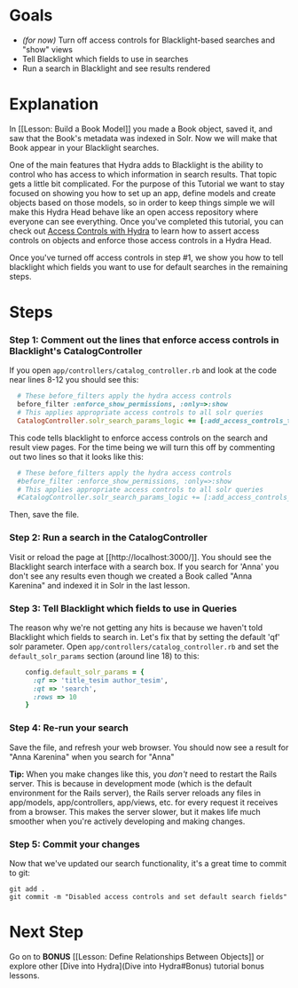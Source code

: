 # Goals
* *(for now)* Turn off access controls for Blacklight-based searches and "show" views 
* Tell Blacklight which fields to use in searches
* Run a search in Blacklight and see results rendered

# Explanation

In [[Lesson: Build a Book Model]] you made a Book object, saved it, and saw that the Book's metadata was indexed in Solr.  Now we will make that Book appear in your Blacklight searches.

One of the main features that Hydra adds to Blacklight is the ability to control who has access to which information in search results.  That topic gets a little bit complicated.  For the purpose of this Tutorial we want to stay focused on showing you how to set up an app, define models and create objects based on those models, so in order to keep things simple we will make this Hydra Head behave like an open access repository where everyone can see everything.  Once you've completed this tutorial, you can check out [Access Controls with Hydra](https://github.com/projecthydra/hydra-head/wiki/Access-Controls-with-Hydra) to learn how to assert access controls on objects and enforce those access controls in a Hydra Head.

Once you've turned off access controls in step #1, we show you how to tell blacklight which fields you want to use for default searches in the remaining steps.

# Steps

### Step 1: Comment out the lines that enforce access controls in Blacklight's CatalogController

If you open ```app/controllers/catalog_controller.rb``` and look at the code near lines 8-12 you should see this:
```ruby
  # These before_filters apply the hydra access controls
  before_filter :enforce_show_permissions, :only=>:show
  # This applies appropriate access controls to all solr queries
  CatalogController.solr_search_params_logic += [:add_access_controls_to_solr_params]
```

This code tells blacklight to enforce access controls on the search and result view pages.  For the time being we will turn this off by commenting out two lines so that it looks like this:

```ruby
  # These before_filters apply the hydra access controls
  #before_filter :enforce_show_permissions, :only=>:show
  # This applies appropriate access controls to all solr queries
  #CatalogController.solr_search_params_logic += [:add_access_controls_to_solr_params]
```
Then, save the file.

### Step 2: Run a search in the CatalogController

Visit or reload the page at [[http://localhost:3000/]].  You should see the Blacklight search interface with a search box.  If you search for 'Anna' you don't see any results even though we created a Book called "Anna Karenina" and indexed it in Solr in the last lesson.  

### Step 3: Tell Blacklight which fields to use in Queries

The reason why we're not getting any hits is because we haven't told Blacklight which fields to search in.  Let's fix that by setting the default 'qf' solr parameter.  Open `app/controllers/catalog_controller.rb` and set the `default_solr_params` section (around line 18) to this:

```ruby
    config.default_solr_params = { 
      :qf => 'title_tesim author_tesim',
      :qt => 'search',
      :rows => 10 
    }
```

### Step 4: Re-run your search

Save the file, and refresh your web browser. You should now see a result for "Anna Karenina" when you search for "Anna"

**Tip:** When you make changes like this, you *don't* need to restart the Rails server.  This is because in development mode (which is the default environment for the Rails server), the Rails server reloads any files in app/models, app/controllers, app/views, etc. for every request it receives from a browser.  This makes the server slower, but it makes life much smoother when you're actively developing and making changes.

### Step 5: Commit your changes

Now that we've updated our search functionality, it's a great time to commit to git:

```text
git add .
git commit -m "Disabled access controls and set default search fields"
```

# Next Step
Go on to **BONUS** [[Lesson: Define Relationships Between Objects]] or 
explore other [Dive into Hydra](Dive into Hydra#Bonus) tutorial bonus lessons.